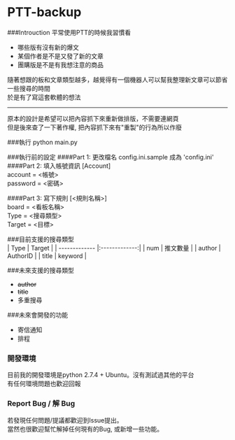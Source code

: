 PTT-backup
==========
###Introuction
平常使用PTT的時候我習慣看
* 哪些版有沒有新的爆文
* 某個作者是不是又發了新的文章
* 團購版是不是有我想注意的商品

隨著想跟的板和文章類型越多，越覺得有一個機器人可以幫我整理新文章可以節省一些搜尋的時間  
於是有了寫這套軟體的想法  

---------------------------------------
原本的設計是希望可以把內容抓下來重新做排版，不需要連網頁  
但是後來查了一下著作權, 把內容抓下來有"重製"的行為所以作廢

###執行
python main.py

###執行前的設定
####Part 1: 更改檔名 config.ini.sample 成為 'config.ini'  
####Part 2: 填入帳號資訊
[Account]  
account  = <帳號>  
password = <密碼>  

####Part 3: 寫下規則
[<規則名稱>]  
board  = <看板名稱>  
Type   = <搜尋類型>  
Target = <目標>  

###目前支援的搜尋類型  
| Type          | Target        | 
| ------------- |:-------------:| 
| num           | 推文數量      | 
| author        | AuthorID      |
| title         | keyword       |

###未來支援的搜尋類型
* ~~author~~
* ~~title~~  
* 多重搜尋

###未來會開發的功能
* 寄信通知
* 排程

### 開發環境
目前我的開發環境是python 2.7.4 + Ubuntu。沒有測試過其他的平台    
有任何環境問題也歡迎回報

### Report Bug / 解 Bug
若發現任何問題/提議都歡迎到Issue提出。  
當然也很歡迎幫忙解掉任何現有的Bug, 或新增一些功能。

